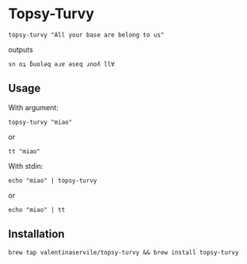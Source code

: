 # Topsy-Turvy

```topsy-turvy "All your base are belong to us"```

outputs

```sn oʇ ƃuolǝq ǝɹɐ ǝsɐq ɹnoʎ ll∀```

## Usage

With argument:

``topsy-turvy "miao"``

or

``tt "miao"``

With stdin:

```echo "miao" | topsy-turvy ```

or

```echo "miao" | tt ```

## Installation

```brew tap valentinaservile/topsy-turvy && brew install topsy-turvy```